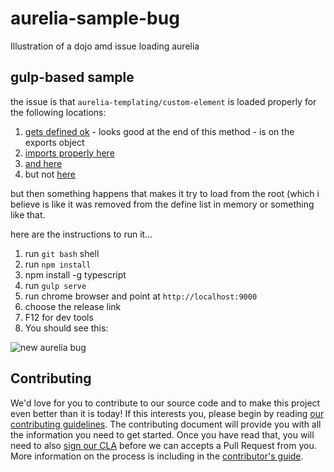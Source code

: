 # aurelia-sample-bug

Illustration of a dojo amd issue loading aurelia

## gulp-based sample

the issue is that `aurelia-templating/custom-element` is loaded properly for the following locations:

1. [gets defined ok](https://github.com/cmichaelgraham/aurelia-sample-bug/blob/master/scripts/aurelia/aurelia-bundle.js#L11625) - looks good at the end of this method - is on the exports object
2. [imports properly here](https://github.com/cmichaelgraham/aurelia-sample-bug/blob/master/scripts/aurelia/aurelia-bundle.js#L11857)
3. [and here](https://github.com/cmichaelgraham/aurelia-sample-bug/blob/master/scripts/aurelia/aurelia-bundle.js#L12018)
4. but not [here](https://github.com/cmichaelgraham/aurelia-sample-bug/blob/master/scripts/aurelia/aurelia-bundle.js#L11176)

but then something happens that makes it try to load from the root (which i believe is like it was removed from the define list in memory or something like that.

here are the instructions to run it...

1. run `git bash` shell
3. run `npm install`
4. npm install -g typescript
4. run `gulp serve`
5. run chrome browser and point at `http://localhost:9000`
6. choose the release link
7. F12 for dev tools
8. You should see this:

![new aurelia bug](https://cloud.githubusercontent.com/assets/10272832/6877029/cc985106-d492-11e4-8293-37856deeb58b.jpg)



## Contributing

We'd love for you to contribute to our source code and to make this project even better than it is today! If this interests you, please begin by reading [our contributing guidelines](https://github.com/DurandalProject/about/blob/master/CONTRIBUTING.md). The contributing document will provide you with all the information you need to get started. Once you have read that, you will need to also [sign our CLA](http://goo.gl/forms/dI8QDDSyKR) before we can accepts a Pull Request from you. More information on the process is including in the [contributor's guide](https://github.com/DurandalProject/about/blob/master/CONTRIBUTING.md).
